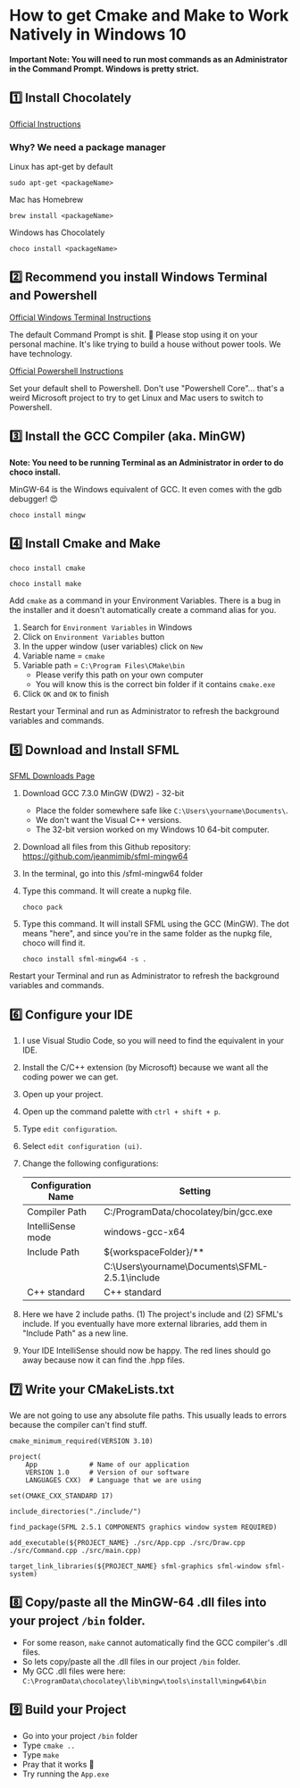 # How to get Cmake and Make to Work Natively in Windows 10

**Important Note: You will need to run most commands as an Administrator in the Command Prompt. Windows is pretty strict.**

## :one: Install Chocolately

[Official Instructions](https://chocolatey.org/install)

### Why? We need a package manager

Linux has apt-get by default
```
sudo apt-get <packageName>
```

Mac has Homebrew
```
brew install <packageName>
```

Windows has Chocolately
```
choco install <packageName>
```

## :two: Recommend you install Windows Terminal and Powershell

[Official Windows Terminal Instructions](https://docs.microsoft.com/en-us/windows/terminal/install)

The default Command Prompt is shit. :poop: Please stop using it on your personal machine. It's like trying to build a house without power tools. We have technology.

[Official Powershell Instructions](https://docs.microsoft.com/en-us/powershell/scripting/install/installing-powershell-on-windows?view=powershell-7.1)

Set your default shell to Powershell. Don't use "Powershell Core"... that's a weird Microsoft project to try to get Linux and Mac users to switch to Powershell.

## :three: Install the GCC Compiler (aka. MinGW)

**Note: You need to be running Terminal as an Administrator in order to do choco install.**

MinGW-64 is the Windows equivalent of GCC. It even comes with the gdb debugger! :heart_eyes:

```
choco install mingw
```

## :four: Install Cmake and Make

```
choco install cmake
```

```
choco install make
```

Add `cmake` as a command in your Environment Variables. There is a bug in the installer and it doesn't automatically create a command alias for you.

1. Search for `Environment Variables` in Windows
2. Click on `Environment Variables` button
3. In the upper window (user variables) click on `New`
4. Variable name = `cmake`
5. Variable path = `C:\Program Files\CMake\bin`
    - Please verify this path on your own computer
    - You will know this is the correct bin folder if it contains `cmake.exe`
6. Click `OK` and `OK` to finish

Restart your Terminal and run as Administrator to refresh the background variables and commands.

## :five: Download and Install SFML

[SFML Downloads Page](https://www.sfml-dev.org/download/sfml/2.5.1/)

1. Download GCC 7.3.0 MinGW (DW2) - 32-bit
    - Place the folder somewhere safe like `C:\Users\yourname\Documents\`.
    - We don't want the Visual C++ versions.
    - The 32-bit version worked on my Windows 10 64-bit computer.

2. Download all files from this Github repository: https://github.com/jeanmimib/sfml-mingw64 
3. In the terminal, go into this /sfml-mingw64 folder
4. Type this command. It will create a nupkg file.
    ```
    choco pack
    ```
5. Type this command. It will install SFML using the GCC (MinGW). The dot means "here", and since you're in the same folder as the nupkg file, choco will find it.
    ```
    choco install sfml-mingw64 -s .
    ```

Restart your Terminal and run as Administrator to refresh the background variables and commands.

## :six: Configure your IDE

1. I use Visual Studio Code, so you will need to find the equivalent in your IDE.
2. Install the C/C++ extension (by Microsoft) because we want all the coding power we can get.
3. Open up your project.
4. Open up the command palette with `ctrl + shift + p`.
5. Type `edit configuration`.
6. Select `edit configuration (ui)`.
7. Change the following configurations:

    | Configuration Name | Setting                                        |
    |--------------------|------------------------------------------------|
    | Compiler Path      | C:/ProgramData/chocolatey/bin/gcc.exe          |
    | IntelliSense mode  | windows-gcc-x64                                |
    | Include Path       | ${workspaceFolder}/**                          |
    |                    | C:\Users\yourname\Documents\SFML-2.5.1\include |
    | C++ standard       | C++ standard                                   |

8. Here we have 2 include paths. (1) The project's include and (2) SFML's include. If you eventually have more external libraries, add them in "Include Path" as a new line.
9. Your IDE IntelliSense should now be happy. The red lines should go away because now it can find the .hpp files.

## :seven: Write your CMakeLists.txt

We are not going to use any absolute file paths. This usually leads to errors because the compiler can't find stuff.

```
cmake_minimum_required(VERSION 3.10)

project(
    App             # Name of our application
    VERSION 1.0     # Version of our software
    LANGUAGES CXX)  # Language that we are using

set(CMAKE_CXX_STANDARD 17)

include_directories("./include/")

find_package(SFML 2.5.1 COMPONENTS graphics window system REQUIRED)

add_executable(${PROJECT_NAME} ./src/App.cpp ./src/Draw.cpp ./src/Command.cpp ./src/main.cpp)

target_link_libraries(${PROJECT_NAME} sfml-graphics sfml-window sfml-system)
```

## :eight: Copy/paste all the MinGW-64 .dll files into your project `/bin` folder.
  - For some reason, `make` cannot automatically find the GCC compiler's .dll files.
  - So lets copy/paste all the .dll files in our project `/bin` folder.
  - My GCC .dll files were here: `C:\ProgramData\chocolatey\lib\mingw\tools\install\mingw64\bin`

## :nine: Build your Project

  - Go into your project `/bin` folder
  - Type `cmake ..`
  - Type `make`
  - Pray that it works :pray:
  - Try running the `App.exe`
